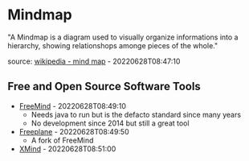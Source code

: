 # Mindmap

"A Mindmap is a diagram used to visually organize informations into a hierarchy, showing relationshops amonge pieces of the whole."

source: [wikipedia - mind map](https://en.wikipedia.org/wiki/Mind_map) - 20220628T08:47:10

## Free and Open Source Software Tools

* [FreeMind](http://freemind.sourceforge.net/wiki/index.php/Main_Page) - 20220628T08:49:10
  * Needs java to run but is the defacto standard since many years
  * No development since 2014 but still a great tool
* [Freeplane](https://www.freeplane.org/wiki/index.php/Home) - 20220628T08:49:50
  * A fork of FreeMind
* [XMind](https://www.xmind.net/) - 20220628T08:51:00

